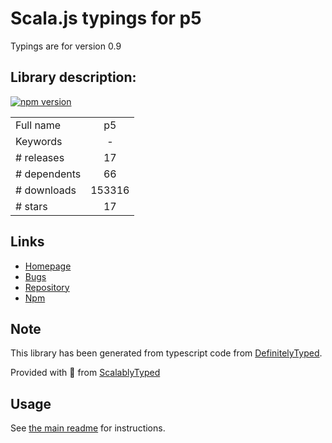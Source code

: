 
# Scala.js typings for p5

Typings are for version 0.9

## Library description:
[![npm version](https://badge.fury.io/js/p5.svg)](https://www.npmjs.com/package/p5)

|                    |                 |
| ------------------ | :-------------: |
| Full name          | p5 |
| Keywords           | - |
| # releases         | 17 |
| # dependents       | 66 |
| # downloads        | 153316 |
| # stars            | 17 |

## Links
- [Homepage](https://github.com/processing/p5.js#readme)
- [Bugs](https://github.com/processing/p5.js/issues)
- [Repository](https://github.com/processing/p5.js)
- [Npm](https://www.npmjs.com/package/p5)
    


## Note
This library has been generated from typescript code from [DefinitelyTyped](https://definitelytyped.org).

Provided with :purple_heart: from [ScalablyTyped](https://github.com/oyvindberg/ScalablyTyped)

## Usage
See [the main readme](../../readme.md) for instructions.


